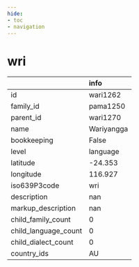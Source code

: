 ```yaml
---
hide:
- toc
- navigation
---
```

# wri
|                      | info       |
|:---------------------|:-----------|
| id                   | wari1262   |
| family_id            | pama1250   |
| parent_id            | wari1270   |
| name                 | Wariyangga |
| bookkeeping          | False      |
| level                | language   |
| latitude             | -24.353    |
| longitude            | 116.927    |
| iso639P3code         | wri        |
| description          | nan        |
| markup_description   | nan        |
| child_family_count   | 0          |
| child_language_count | 0          |
| child_dialect_count  | 0          |
| country_ids          | AU         |